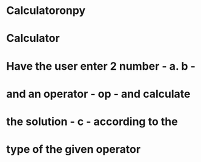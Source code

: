# Calculatoronpy
# Calculator
# Have the user enter 2 number - a. b -
# and an operator - op - and calculate
# the solution - c - according to the
# type of the given operator
